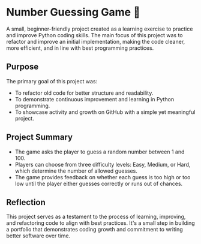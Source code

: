 # Number Guessing Game 🎲

A small, beginner-friendly project created as a learning exercise to practice and improve Python coding skills. The main focus of this project was to refactor and improve an initial implementation, making the code cleaner, more efficient, and in line with best programming practices.

## Purpose
The primary goal of this project was:
- To refactor old code for better structure and readability.
- To demonstrate continuous improvement and learning in Python programming.
- To showcase activity and growth on GitHub with a simple yet meaningful project.

## Project Summary
- The game asks the player to guess a random number between 1 and 100.
- Players can choose from three difficulty levels: Easy, Medium, or Hard, which determine the number of allowed guesses.
- The game provides feedback on whether each guess is too high or too low until the player either guesses correctly or runs out of chances.

## Reflection
This project serves as a testament to the process of learning, improving, and refactoring code to align with best practices. It's a small step in building a portfolio that demonstrates coding growth and commitment to writing better software over time.